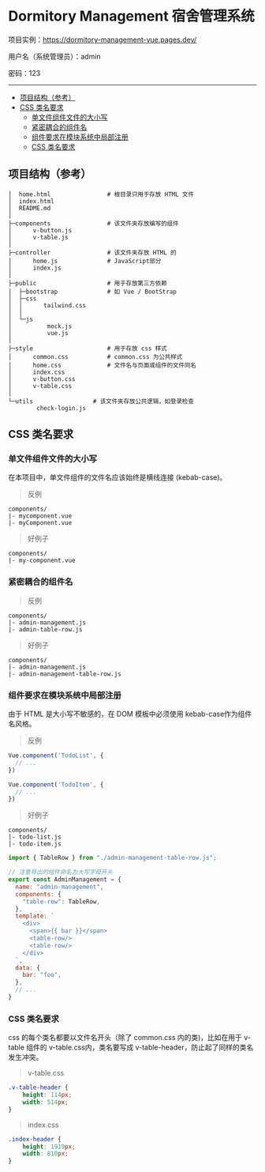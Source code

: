 # Dormitory Management 宿舍管理系统

项目实例：https://dormitory-management-vue.pages.dev/

用户名（系统管理员）：admin

密码：123

***

<!-- TOC -->

- [项目结构（参考）](#%E9%A1%B9%E7%9B%AE%E7%BB%93%E6%9E%84%E5%8F%82%E8%80%83)
- [CSS 类名要求](#css-%E7%B1%BB%E5%90%8D%E8%A6%81%E6%B1%82)
    - [单文件组件文件的大小写](#%E5%8D%95%E6%96%87%E4%BB%B6%E7%BB%84%E4%BB%B6%E6%96%87%E4%BB%B6%E7%9A%84%E5%A4%A7%E5%B0%8F%E5%86%99)
    - [紧密耦合的组件名](#%E7%B4%A7%E5%AF%86%E8%80%A6%E5%90%88%E7%9A%84%E7%BB%84%E4%BB%B6%E5%90%8D)
    - [组件要求在模块系统中局部注册](#%E7%BB%84%E4%BB%B6%E8%A6%81%E6%B1%82%E5%9C%A8%E6%A8%A1%E5%9D%97%E7%B3%BB%E7%BB%9F%E4%B8%AD%E5%B1%80%E9%83%A8%E6%B3%A8%E5%86%8C)
    - [CSS 类名要求](#css-%E7%B1%BB%E5%90%8D%E8%A6%81%E6%B1%82)

<!-- /TOC -->

## 项目结构（参考）
```
│  home.html                # 根目录只用于存放 HTML 文件
│  index.html
│  README.md
│
├─components                # 该文件夹存放编写的组件
│      v-button.js
│      v-table.js
│
├─controller                # 该文件夹存放 HTML 的 
│      home.js              # JavaScript部分
│      index.js
│
├─public                    # 用于存放第三方依赖
│  ├─bootstrap              # 如 Vue / BootStrap
│  ├─css
│  │      tailwind.css
│  │
│  └─js
│          mock.js
│          vue.js
│
├─style                     # 用于存放 css 样式
│      common.css           # common.css 为公共样式
│      home.css             # 文件名与页面或组件的文件同名
│      index.css
│      v-button.css
│      v-table.css
│
└─utils                 # 该文件夹存放公共逻辑，如登录检查
        check-login.js
```

## CSS 类名要求

### 单文件组件文件的大小写
在本项目中，单文件组件的文件名应该始终是横线连接 (kebab-case)。
> 反例
```
components/
|- mycomponent.vue
|- myComponent.vue

```
> 好例子
```
components/
|- my-component.vue
```

### 紧密耦合的组件名
> 反例
```
components/
|- admin-management.js
|- admin-table-row.js
```

> 好例子
```
components/
|- admin-management.js
|- admin-management-table-row.js
```

### 组件要求在模块系统中局部注册

由于 HTML 是大小写不敏感的，在 DOM 模板中必须使用 kebab-case作为组件名风格。

> 反例
```javascript
Vue.component('TodoList', {
  // ...
})

Vue.component('TodoItem', {
  // ...
})
```

> 好例子
```
components/
|- todo-list.js
|- todo-item.js
```

```javascript
import { TableRow } from "./admin-management-table-row.js";

// 注意导出的组件命名为大写字母开头
export const AdminManagement = {
  name: "admin-management",
  components: {
    "table-row": TableRow,
  },
  template: `
    <div>
      <span>{{ bar }}</span>
      <table-row/>
      <table-row/>
    </div>
  `,
  data: {
    bar: "foo",
  },
  // ...
}
```

### CSS 类名要求
css 的每个类名都要以文件名开头（除了 common.css 内的类)，比如在用于 v-table 组件的 v-table.css内，类名要写成 v-table-header，防止起了同样的类名发生冲突。

> v-table.css
```css
.v-table-header {
    height: 114px;
    width: 514px;
}
```

> index.css
```css
.index-header {
    height: 1919px;
    width: 810px;
}
```
